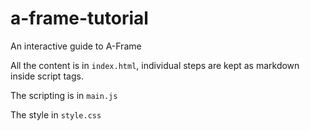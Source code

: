 # a-frame-tutorial
An interactive guide to A-Frame

All the content is in `index.html`, individual steps are kept as markdown inside script tags.

The scripting is in `main.js`

The style in `style.css`
